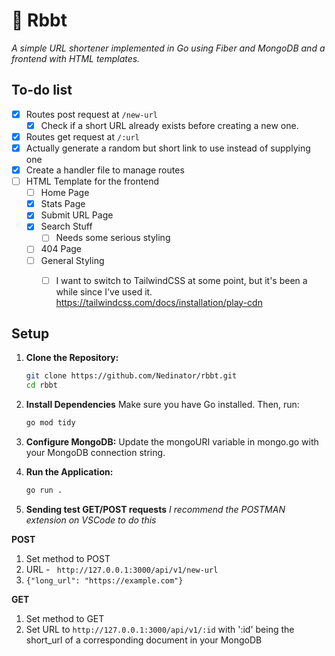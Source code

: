 # 🐸 Rbbt
*A simple URL shortener implemented in Go using Fiber and MongoDB and a frontend with HTML templates.*

## To-do list

- [x] Routes post request at `/new-url`
    - [x] Check if a short URL already exists before creating a new one.
- [x] Routes get request at `/:url`
- [x] Actually generate a random but short link to use instead of supplying one
- [x] Create a handler file to manage routes
- [ ] HTML Template for the frontend
    - [ ] Home Page
    - [x] Stats Page
    - [x] Submit URL Page
    - [x] Search Stuff
        - [ ] Needs some serious styling
    - [ ] 404 Page
    - [ ] General Styling
        - [ ] I want to switch to TailwindCSS at some point, but it's been a while since I've used it. https://tailwindcss.com/docs/installation/play-cdn


## Setup

1. **Clone the Repository:**

   ```bash
   git clone https://github.com/Nedinator/rbbt.git
   cd rbbt
   ```

2. **Install Dependencies**
    Make sure you have Go installed. Then, run:
    ```bash
    go mod tidy
    ```

3. **Configure MongoDB:**
    Update the mongoURI variable in mongo.go with your MongoDB connection string.


4. **Run the Application:**

    ```bash
    go run .
    ```
5. **Sending test GET/POST requests**
*I recommend the POSTMAN extension on VSCode to do this*

**POST**
1. Set method to POST
2. URL - ` http://127.0.0.1:3000/api/v1/new-url`
3. `{"long_url": "https://example.com"}`

**GET**

1. Set method to GET
2. Set URL to `http://127.0.0.1:3000/api/v1/:id` with ':id' being the short_url of a corresponding document in your MongoDB
